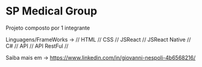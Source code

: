 # SP Medical Group

Projeto composto por 1 integrante

Linguagens/FrameWorks -> // HTML // CSS // JSReact // JSReact Native // C# // API // API RestFul //

Saiba mais em -> https://www.linkedin.com/in/giovanni-nespoli-4b6568216/
